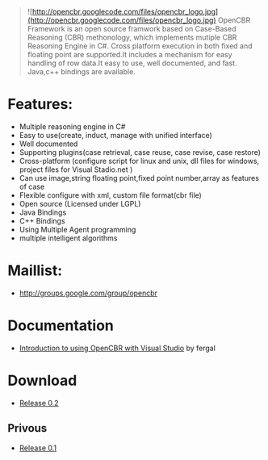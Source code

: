 > ![http://opencbr.googlecode.com/files/opencbr_logo.jpg](http://opencbr.googlecode.com/files/opencbr_logo.jpg)
> OpenCBR Framework is an open source framwork based on Case-Based Reasoning (CBR) methonology, which implements mutiple CBR Reasoning Engine in C#.
> Cross platform execution in both fixed and floating point are supported.It includes a mechanism for easy handling of row data.It easy to use, well documented, and fast. Java,c++ bindings are available.

# Features: #
  * Multiple reasoning engine in C#
  * Easy to use(create, induct, manage with unified interface)
  * Well documented
  * Supporting plugins(case retrieval, case reuse, case revise, case restore)
  * Cross-platform (configure script for linux and unix, dll files for windows, project files for Visual Stadio.net )
  * Can use image,string floating point,fixed point number,array as features of case
  * Flexible configure with xml, custom file format(cbr file)
  * Open source (Licensed under LGPL)
  * Java Bindings
  * C++ Bindings
  * Using Multiple Agent programming
  * multiple intelligent algorithms

# Maillist: #
  * http://groups.google.com/group/opencbr

# Documentation #
  * [Introduction to using OpenCBR with Visual Studio](http://code.google.com/p/opencbr/wiki/HowToUseOpenCBR) by fergal

# Download #
  * [Release 0.2](http://opencbr.googlecode.com/files/opencbr0.2.rar)
## Privous ##
  * [Release 0.1](http://opencbr.googlecode.com/files/release-0.1.tar.gz)


